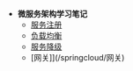 - **微服务架构学习笔记**
  - [服务注册](/springcloud/服务注册与发现)
  - [负载均衡](/springcloud/负载均衡与调用)
  - [服务降级](/springcloud/服务降级)
  - [网关]](/springcloud/网关)